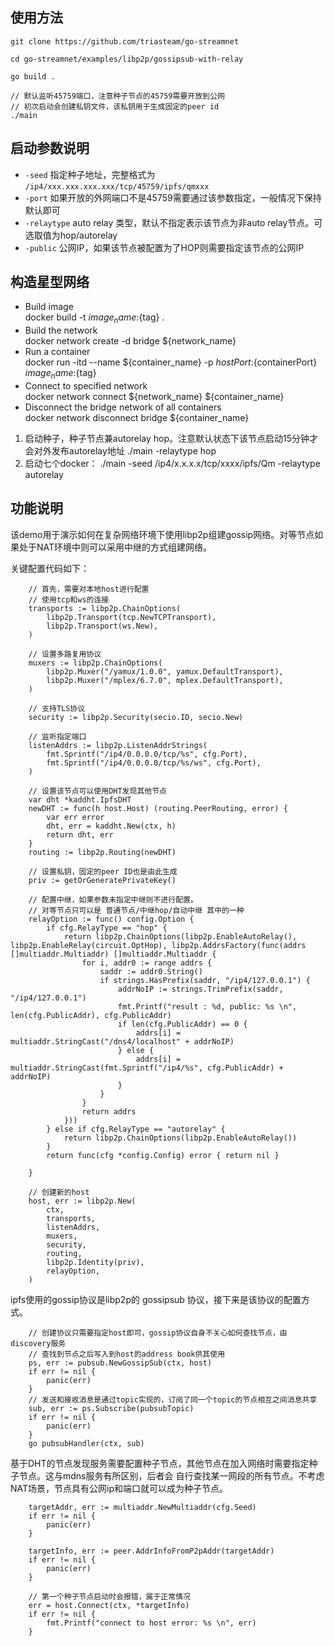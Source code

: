 ## 使用方法
```
git clone https://github.com/triasteam/go-streamnet

cd go-streamnet/examples/libp2p/gossipsub-with-relay

go build .

// 默认监听45759端口，注意种子节点的45759需要开放到公网
// 初次启动会创建私钥文件，该私钥用于生成固定的peer id
./main

```

## 启动参数说明

  - ```-seed``` 指定种子地址，完整格式为 ```/ip4/xxx.xxx.xxx.xxx/tcp/45759/ipfs/qmxxx```
  - ```-port``` 如果开放的外网端口不是45759需要通过该参数指定，一般情况下保持默认即可
  - ```-relaytype``` auto relay 类型，默认不指定表示该节点为非auto relay节点。可选取值为hop/autorelay
  - ```-public``` 公网IP，如果该节点被配置为了HOP则需要指定该节点的公网IP

## 构造星型网络
- Build image  
docker build -t ${image_name}:${tag} .
- Build the network  
docker network create -d bridge ${network_name}
- Run a container  
docker run -itd --name ${container_name} -p ${hostPort}:${containerPort}  ${image_name}:${tag}
- Connect to specified network  
docker network connect  ${network_name}  ${container_name}
- Disconnect the bridge network of all containers  
docker network disconnect bridge   ${container_name}  

1. 启动种子，种子节点兼autorelay hop。注意默认状态下该节点启动15分钟才会对外发布autorelay地址
   ./main -relaytype hop
2. 启动七个docker：
   ./main -seed /ip4/x.x.x.x/tcp/xxxx/ipfs/Qm -relaytype autorelay


## 功能说明
该demo用于演示如何在复杂网络环境下使用libp2p组建gossip网络。对等节点如果处于NAT环境中则可以采用中继的方式组建网络。

关键配置代码如下：
```
    // 首先，需要对本地host进行配置
    // 使用tcp和ws的连接
	transports := libp2p.ChainOptions(
		libp2p.Transport(tcp.NewTCPTransport),
		libp2p.Transport(ws.New),
	)

    // 设置多路复用协议
	muxers := libp2p.ChainOptions(
		libp2p.Muxer("/yamux/1.0.0", yamux.DefaultTransport),
		libp2p.Muxer("/mplex/6.7.0", mplex.DefaultTransport),
	)

    // 支持TLS协议
	security := libp2p.Security(secio.ID, secio.New)

    // 监听指定端口
	listenAddrs := libp2p.ListenAddrStrings(
		fmt.Sprintf("/ip4/0.0.0.0/tcp/%s", cfg.Port),
		fmt.Sprintf("/ip4/0.0.0.0/tcp/%s/ws", cfg.Port),
	)
    
    // 设置该节点可以使用DHT发现其他节点
	var dht *kaddht.IpfsDHT
	newDHT := func(h host.Host) (routing.PeerRouting, error) {
		var err error
		dht, err = kaddht.New(ctx, h)
		return dht, err
	}
	routing := libp2p.Routing(newDHT)

    // 设置私钥，固定的peer ID也是由此生成
	priv := getOrGeneratePrivateKey()

    // 配置中继，如果参数未指定中继则不进行配置。
	// 对等节点只可以是 普通节点/中继hop/自动中继 其中的一种
	relayOption := func() config.Option {
		if cfg.RelayType == "hop" {
			return libp2p.ChainOptions(libp2p.EnableAutoRelay(), libp2p.EnableRelay(circuit.OptHop), libp2p.AddrsFactory(func(addrs []multiaddr.Multiaddr) []multiaddr.Multiaddr {
				for i, addr0 := range addrs {
					saddr := addr0.String()
					if strings.HasPrefix(saddr, "/ip4/127.0.0.1") {
						addrNoIP := strings.TrimPrefix(saddr, "/ip4/127.0.0.1")
						fmt.Printf("result : %d, public: %s \n", len(cfg.PublicAddr), cfg.PublicAddr)
						if len(cfg.PublicAddr) == 0 {
							addrs[i] = multiaddr.StringCast("/dns4/localhost" + addrNoIP)
						} else {
							addrs[i] = multiaddr.StringCast(fmt.Sprintf("/ip4/%s", cfg.PublicAddr) + addrNoIP)
						}
					}
				}
				return addrs
			}))
		} else if cfg.RelayType == "autorelay" {
			return libp2p.ChainOptions(libp2p.EnableAutoRelay())
		}
		return func(cfg *config.Config) error { return nil }

	}	

    // 创建新的host
	host, err := libp2p.New(
		ctx,
		transports,
		listenAddrs,
		muxers,
		security,
		routing,
		libp2p.Identity(priv),
		relayOption,
	)
```

ipfs使用的gossip协议是libp2p的 gossipsub 协议，接下来是该协议的配置方式。
```
    // 创建协议只需要指定host即可，gossip协议自身不关心如何查找节点，由discovery服务
    // 查找到节点之后写入到host的address book供其使用
	ps, err := pubsub.NewGossipSub(ctx, host)
	if err != nil {
		panic(err)
	}
    // 发送和接收消息是通过topic实现的，订阅了同一个topic的节点相互之间消息共享
	sub, err := ps.Subscribe(pubsubTopic)
	if err != nil {
		panic(err)
	}
	go pubsubHandler(ctx, sub)
```

基于DHT的节点发现服务需要配置种子节点，其他节点在加入网络时需要指定种子节点。这与mdns服务有所区别，后者会
自行查找某一网段的所有节点。不考虑NAT场景，节点具有公网ip和端口就可以成为种子节点。
```
	targetAddr, err := multiaddr.NewMultiaddr(cfg.Seed)
	if err != nil {
		panic(err)
	}

	targetInfo, err := peer.AddrInfoFromP2pAddr(targetAddr)
	if err != nil {
		panic(err)
	}

    // 第一个种子节点启动时会报错，属于正常情况
	err = host.Connect(ctx, *targetInfo)
	if err != nil {
		fmt.Printf("connect to host error: %s \n", err)
	}
```
